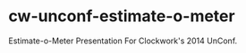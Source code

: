 cw-unconf-estimate-o-meter
==========================

Estimate-o-Meter Presentation For Clockwork's 2014 UnConf.

